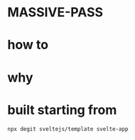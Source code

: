 # MASSIVE-PASS

# how to

# why


# built starting from
```npx degit sveltejs/template svelte-app```
